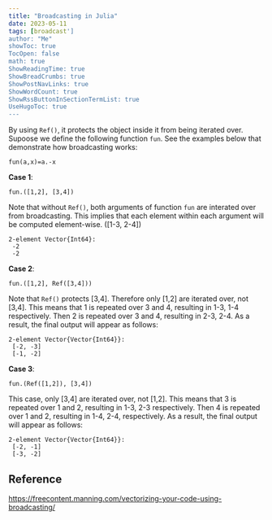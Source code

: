```yaml
---
title: "Broadcasting in Julia" 
date: 2023-05-11
tags: [broadcast']
author: "Me"
showToc: true
TocOpen: false
math: true
ShowReadingTime: true
ShowBreadCrumbs: true
ShowPostNavLinks: true
ShowWordCount: true
ShowRssButtonInSectionTermList: true
UseHugoToc: true
---
```


By using  `Ref()`, it protects the object inside it from being iterated over. Supoose we define the following function `fun`. See the examples below that demonstrate how broadcasting works: 
```
fun(a,x)=a.-x 
```

__Case 1__: 
```
fun.([1,2], [3,4])
```

Note that without `Ref()`, both arguments of function `fun` are interated over from broadcasting. This implies that each element within each argument will be computed element-wise. ([1-3, 2-4])


```
2-element Vector{Int64}:
 -2
 -2
```

__Case 2__:
```
fun.([1,2], Ref([3,4]))
```
Note that `Ref()` protects [3,4]. Therefore only [1,2] are iterated over, not [3,4]. This means that 1 is repeated over 3 and 4, resulting in 1-3, 1-4 respectively. Then 2 is repeated over 3 and 4, resulting in 2-3, 2-4. As a result, the final output will appear as follows:

```
2-element Vector{Vector{Int64}}:
 [-2, -3]
 [-1, -2]
```

__Case 3__:
```
fun.(Ref([1,2]), [3,4])
```
This case, only [3,4] are iterated over, not [1,2]. This means that 3 is repeated over 1 and 2, resulting in 1-3, 2-3 respectively. Then 4 is repeated over 1 and 2, resulting in 1-4, 2-4, respectively. As a result, the final output will appear as follows:
```
2-element Vector{Vector{Int64}}:
 [-2, -1]
 [-3, -2]
```

## Reference

https://freecontent.manning.com/vectorizing-your-code-using-broadcasting/